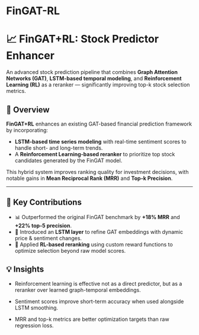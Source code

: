 # FinGAT-RL

# 📈 FinGAT+RL: Stock Predictor Enhancer

An advanced stock prediction pipeline that combines **Graph Attention Networks (GAT)**, **LSTM-based temporal modeling**, and **Reinforcement Learning (RL)** as a reranker — significantly improving top-k stock selection metrics.

## 📌 Overview

**FinGAT+RL** enhances an existing GAT-based financial prediction framework by incorporating:
- **LSTM-based time series modeling** with real-time sentiment scores to handle short- and long-term trends.
- A **Reinforcement Learning-based reranker** to prioritize top stock candidates generated by the FinGAT model.

This hybrid system improves ranking quality for investment decisions, with notable gains in **Mean Reciprocal Rank (MRR)** and **Top-k Precision**.

---

## 🎯 Key Contributions

- 📊 Outperformed the original FinGAT benchmark by **+18% MRR** and **+22% top-5 precision**.
- 🧠 Introduced an **LSTM layer** to refine GAT embeddings with dynamic price & sentiment changes.
- 🔁 Applied **RL-based reranking** using custom reward functions to optimize selection beyond raw model scores.



## 💡 Insights
- Reinforcement learning is effective not as a direct predictor, but as a reranker over learned graph-temporal embeddings.

- Sentiment scores improve short-term accuracy when used alongside LSTM smoothing.

- MRR and top-k metrics are better optimization targets than raw regression loss.
